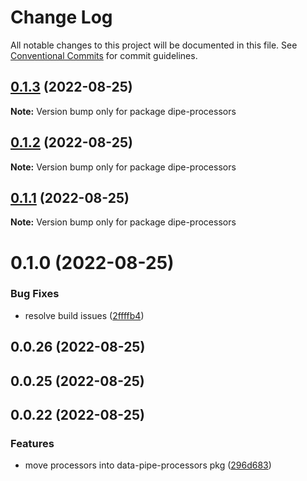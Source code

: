 # Change Log

All notable changes to this project will be documented in this file.
See [Conventional Commits](https://conventionalcommits.org) for commit guidelines.

## [0.1.3](https://github.com/DavideBruner/data-pipe/compare/dipe-processors@0.1.1...dipe-processors@0.1.3) (2022-08-25)

**Note:** Version bump only for package dipe-processors





## [0.1.2](https://github.com/DavideBruner/data-pipe/compare/dipe-processors@0.1.1...dipe-processors@0.1.2) (2022-08-25)

**Note:** Version bump only for package dipe-processors





## [0.1.1](https://github.com/DavideBruner/data-pipe/compare/dipe-processors@0.1.0...dipe-processors@0.1.1) (2022-08-25)

**Note:** Version bump only for package dipe-processors





# 0.1.0 (2022-08-25)


### Bug Fixes

* resolve build issues ([2ffffb4](https://github.com/DavideBruner/data-pipe/commit/2ffffb4f1364a8d17a0799e86284cfc34147d65a))



## 0.0.26 (2022-08-25)



## 0.0.25 (2022-08-25)



## 0.0.22 (2022-08-25)


### Features

* move processors into data-pipe-processors pkg ([296d683](https://github.com/DavideBruner/data-pipe/commit/296d6830aa192b68dda79fc5ab143c4cceb3ddea))
